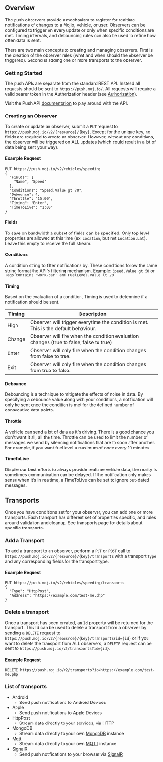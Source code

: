 ## Overview ##

The push observers provide a mechanism to register for realtime notifications of changes to a Mojio, vehicle, or user.  Observers can be configured to trigger on every update or only when specific conditions are met.  Timing intervals, and debouncing rules can also be used to refine how often data is sent. 

There are two main concepts to creating and managing observers.  First is the creation of the observer rules (what and when should the observer be triggered).  Second is adding one or more transports to the observer.

### Getting Started ###

The push APIs are separate from the standard REST API.  Instead all requests should be sent to `https://push.moj.io/`. All requests will require a valid bearer token in the Authorization header (see [Authorization](#/content/cms.GettingStarted.4-Authorization)).

Visit the Push API [documentation](#/rest-list/PUSH/Configurations) to play around with the API.

### Creating an Observer ###

To create or update an observer, submit a `PUT` request to `https://push.moj.io/v2/{resource}/{key}`. Except for the unique key, no fields are required to create an observer.  However, without any conditions, the observer will be triggered on ALL updates (which could result in a lot of data being sent your way).

#### Example Request ####
```
PUT https://push.moj.io/v2/vehicles/speeding
{
  "Fields": [
    "Name", "Speed"
  ],
  "Conditions": "Speed.Value gt 70",
  "Debounce": 4,
  "Throttle": "15:00",
  "Timing": "Enter",
  "TimeToLive": "1:00"
}
```

#### Fields ####

To save on bandwidth a subset of fields can be specified.  Only top level properties are allowed at this time (ex: `Location`, but not `Location.Lat`).  Leave this empty to receive the full stream.

#### Conditions ####

A condition string to filter notifications by. These conditions follow the same string format the API's filtering mechanism. Example: `Speed.Value gt 50` or `Tags contains 'work-car' and FuelLevel.Value lt 20`

#### Timing ####

Based on the evaluation of a condition, Timing is used to determine if a notification should be sent.

| Timing | Description |
|---|---|
| High | Observer will trigger everytime the condition is met. This is the default behaviour. |
| Change | Observer will fire when the condition evaluation changes (true to false, false to true) |
| Enter | Observer will only fire when the condition changes from false to true. |
| Exit | Observer will only fire when the condition changes from true to false. |

#### Debounce ####

Debouncing is a technique to mitigate the effects of noise in data.  By specifying a debounce value along with your conditions, a notification will only be sent once the condition is met for the defined number of consecutive data points.

#### Throttle ####

A vehicle can send a lot of data as it's driving.  There is a good chance you don't want it all, all the time.  Throttle can be used to limit the number of messages we send by silencing notifications that are to soon after another.  For example, if you want fuel level a maximum of once every 10 minutes.

#### TimeToLive ####

Dispite our best efforts to always provide realtime vehicle data, the reality is sometimes communication can be delayed.  If the notification only makes sense when it's in realtime, a TimeToLive can be set to ignore out-dated messages.

## Transports ##

Once you have conditions set for your observer, you can add one or more transports.  Each transport has different set of properties specific, and rules around validation and cleanup.  See transports page for details about specific transports.

### Add a Transport ###

To add a transport to an observer, perform a `PUT` or `POST` call to `https://push.moj.io/v2/{resource}/{key}/transports` with a transport `Type` and any corresponding fields for the transport type.

#### Example Request ####

```
PUT https://push.moj.io/v2/vehicles/speeding/transports
{
  "Type": "HttpPost",
  "Address": "https://example.com/test-me.php"
}
```

### Delete a transport ###

Once a transport has been created, an `Id` property will be returned for the transport.  This Id can be used to delete a transport from a observer by sending a `DELETE` request to `https://push.moj.io/v2/{reousrce}/{key}/transports?id={id}` or if you want to delete the transport from ALL observers, a `DELETE` request can be sent to `https://push.moj.io/v2/transports?id={id}`.

#### Example Request ####

```
DELETE https://push.moj.io/v2/transports?id=https://example.com/test-me.php
```

### List of transports ###

- Android
	- Send push notifications to Android Devices
- Apple
	- Send push notifications to Apple Devices
- HttpPost
	- Stream data directly to your services, via HTTP
- MongoDB
	- Stream data directly to your own [MongoDB](https://www.mongodb.org/) instance
- Mqtt
	- Stream data directly to your own [MQTT](http://mqtt.org/) instance
- SignalR
	- Send push notifications to your browser via [SignalR](http://www.asp.net/signalr/overview/getting-started/introduction-to-signalr)
